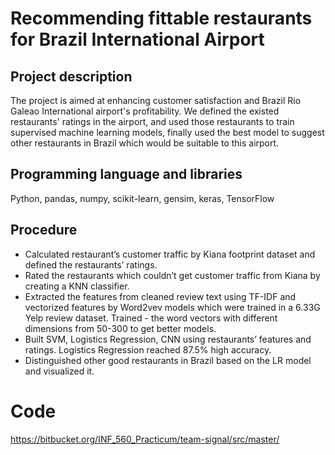 # Recommending fittable restaurants for Brazil International Airport

## Project description
The project is aimed at enhancing customer satisfaction and Brazil Rio Galeao International airport's profitability. We defined the existed restaurants' ratings in the airport, and used those restaurants to train supervised machine learning models, finally used the best model to suggest other restaurants in Brazil which would be suitable to this airport.

## Programming language and libraries
Python, pandas, numpy, scikit-learn, gensim, keras, TensorFlow

## Procedure
- Calculated restaurant’s customer traffic by Kiana footprint dataset and defined the restaurants’ ratings.
- Rated the restaurants which couldn’t get customer traffic from Kiana by creating a KNN classifier.
- Extracted the features from cleaned review text using TF-IDF and vectorized features by Word2vev models which were trained in a 6.33G Yelp review dataset. Trained - the word vectors with different dimensions from 50-300 to get better models.
- Built SVM, Logistics Regression, CNN using restaurants’ features and ratings. Logistics Regression reached 87.5% high accuracy.
- Distinguished other good restaurants in Brazil based on the LR model and visualized it.

# Code
https://bitbucket.org/INF_560_Practicum/team-signal/src/master/
